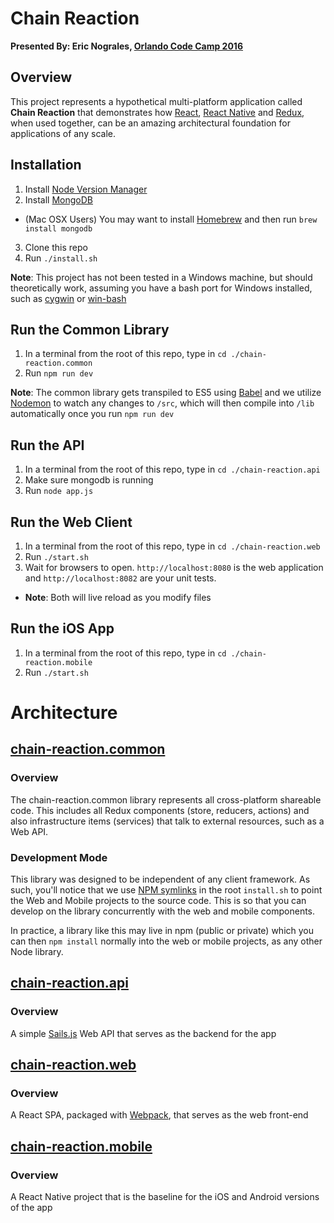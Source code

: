 # Chain Reaction

**Presented By: Eric Nograles, [Orlando Code Camp 2016](http://orlandocodecamp.com/speakers/details/74)**

## Overview

This project represents a hypothetical multi-platform application called **Chain Reaction** that demonstrates how [React](https://facebook.github.io/react/), [React Native](https://facebook.github.io/react-native/) and [Redux](https://github.com/reactjs/redux), when used together, can be an amazing architectural foundation for applications of any scale.

## Installation

1. Install [Node Version Manager](https://github.com/creationix/nvm)
2. Install [MongoDB](https://docs.mongodb.org/manual/installation/)
  * (Mac OSX Users) You may want to install [Homebrew](https://brew.sh) and then run `brew install mongodb`
3. Clone this repo
4. Run `./install.sh`

**Note**: This project has not been tested in a Windows machine, but should theoretically work, assuming you have a bash port for Windows installed, such as [cygwin](http://www.cygwin.com/) or [win-bash](http://win-bash.sourceforge.net/)

## Run the Common Library

1. In a terminal from the root of this repo, type in `cd ./chain-reaction.common`
2. Run `npm run dev`

**Note**: The common library gets transpiled to ES5 using [Babel](https://babeljs.io/) and we utilize [Nodemon](https://github.com/remy/nodemon) to watch any changes to `/src`, which will then compile into `/lib` automatically once you run `npm run dev`

## Run the API

1. In a terminal from the root of this repo, type in `cd ./chain-reaction.api`
2. Make sure mongodb is running
3. Run `node app.js`

## Run the Web Client

1. In a terminal from the root of this repo, type in `cd ./chain-reaction.web`
2. Run `./start.sh`
3. Wait for browsers to open.  `http://localhost:8080` is the web application and `http://localhost:8082` are your unit tests.
  * **Note**: Both will live reload as you modify files

## Run the iOS App

1. In a terminal from the root of this repo, type in `cd ./chain-reaction.mobile`
2. Run `./start.sh`

# Architecture

## [chain-reaction.common](https://github.com/ericnograles/chain-reaction.common)

### Overview

The chain-reaction.common library represents all cross-platform shareable code.  This includes all Redux components (store, reducers, actions) and also infrastructure items (services) that talk to external resources, such as a Web API.

### Development Mode
This library was designed to be independent of any client framework.  As such, you'll notice that we use [NPM symlinks](https://docs.npmjs.com/cli/link) in the root `install.sh` to point the Web and Mobile projects to the source code.  This is so that you can develop on the library concurrently with the web and mobile components.

In practice, a library like this may live in npm (public or private) which you can then `npm install` normally into the web or mobile projects, as any other Node library.

## [chain-reaction.api](https://github.com/ericnograles/chain-reaction.api)

### Overview

A simple [Sails.js](http://sailsjs.org/) Web API that serves as the backend for the app

## [chain-reaction.web](https://github.com/ericnograles/chain-reaction.web)

### Overview

A React SPA, packaged with [Webpack](https://webpack.github.io/), that serves as the web front-end

## [chain-reaction.mobile](https://github.com/ericnograles/chain-reaction.mobile)

### Overview
A React Native project that is the baseline for the iOS and Android versions of the app



